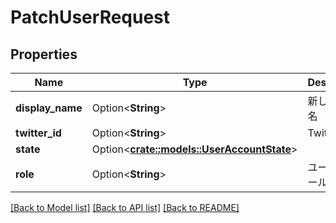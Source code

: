 # PatchUserRequest

## Properties

Name | Type | Description | Notes
------------ | ------------- | ------------- | -------------
**display_name** | Option<**String**> | 新しい表示名 | [optional]
**twitter_id** | Option<**String**> | TwitterID | [optional]
**state** | Option<[**crate::models::UserAccountState**](UserAccountState.md)> |  | [optional]
**role** | Option<**String**> | ユーザーロール | [optional]

[[Back to Model list]](../README.md#documentation-for-models) [[Back to API list]](../README.md#documentation-for-api-endpoints) [[Back to README]](../README.md)


